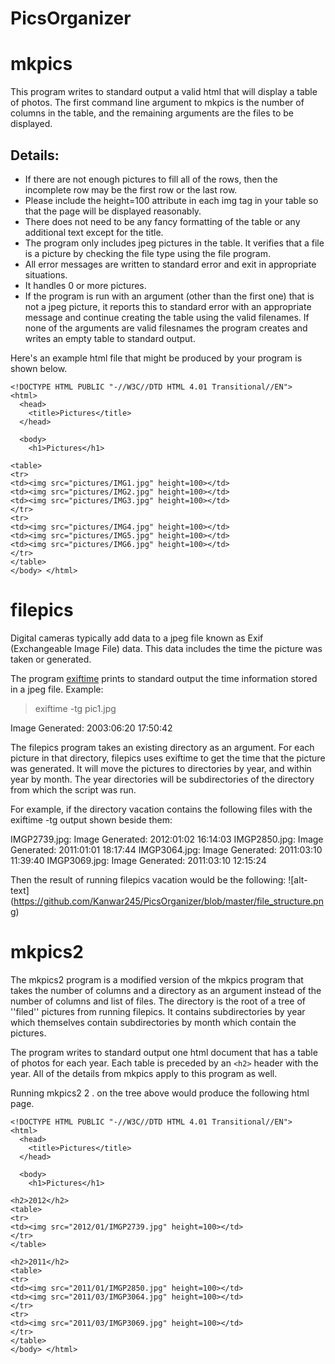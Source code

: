 # PicsOrganizer

# mkpics
This program writes to standard output a valid html that will display a table of photos. The first command line argument to mkpics is the number of columns in the table, and the remaining arguments are the files to be displayed.

## Details:

* If there are not enough pictures to fill all of the rows, then the incomplete row may be the first row or the last row.
* Please include the height=100 attribute in each img tag in your table so that the page will be displayed reasonably.
* There does not need to be any fancy formatting of the table or any additional text except for the title.
* The program only includes jpeg pictures in the table. It verifies that a file is a picture by checking the file type using the file program.
* All error messages are written to standard error and exit in appropriate situations.
* It handles 0 or more pictures.
* If the program is run with an argument (other than the first one) that is not a jpeg picture, it reports this to standard error with an appropriate message and continue creating the table using the valid filenames. If none of the arguments are valid filesnames the program creates and writes an empty table to standard output.

Here's an example html file that might be produced by your program is shown below.

```
<!DOCTYPE HTML PUBLIC "-//W3C//DTD HTML 4.01 Transitional//EN">
<html>
  <head>
    <title>Pictures</title>
  </head>

  <body>
    <h1>Pictures</h1>

<table>
<tr> 
<td><img src="pictures/IMG1.jpg" height=100></td> 
<td><img src="pictures/IMG2.jpg" height=100></td> 
<td><img src="pictures/IMG3.jpg" height=100></td> 
</tr> 
<tr> 
<td><img src="pictures/IMG4.jpg" height=100></td> 
<td><img src="pictures/IMG5.jpg" height=100></td> 
<td><img src="pictures/IMG6.jpg" height=100></td> 
</tr> 
</table>
</body> </html>
```

# filepics
Digital cameras typically add data to a jpeg file known as Exif (Exchangeable Image File) data. This data includes the time the picture was taken or generated.

The program <a href="http://linux.die.net/man/1/exiftime">exiftime</a> prints to standard output the time information stored in a jpeg file. 
Example:

> exiftime -tg pic1.jpg

Image Generated: 2003:06:20 17:50:42

The filepics program takes an existing directory as an argument. For each picture in that directory, filepics uses exiftime to get the time that the picture was generated. It will move the pictures to directories by year, and within year by month. The year directories will be subdirectories of the directory from which the script was run.

For example, if the directory vacation contains the following files with the exiftime -tg output shown beside them:

IMGP2739.jpg: Image Generated: 2012:01:02 16:14:03
IMGP2850.jpg: Image Generated: 2011:01:01 18:17:44
IMGP3064.jpg: Image Generated: 2011:03:10 11:39:40
IMGP3069.jpg: Image Generated: 2011:03:10 12:15:24

Then the result of running filepics vacation would be the following:
![alt-text] (https://github.com/Kanwar245/PicsOrganizer/blob/master/file_structure.png)

# mkpics2
The mkpics2 program is a modified version of the mkpics program that takes the number of columns and a directory as an argument instead of the number of columns and list of files. The directory is the root of a tree of ''filed'' pictures from running filepics. It contains subdirectories by year which themselves contain subdirectories by month which contain the pictures.

The program writes to standard output one html document that has a table of photos for each year. Each table is preceded by an `<h2>` header with the year. All of the details from mkpics apply to this program as well.

Running mkpics2 2 . on the tree above would produce the following html page.

```
<!DOCTYPE HTML PUBLIC "-//W3C//DTD HTML 4.01 Transitional//EN">
<html>
  <head>
    <title>Pictures</title>
  </head>

  <body>
    <h1>Pictures</h1>

<h2>2012</h2>
<table>
<tr> 
<td><img src="2012/01/IMGP2739.jpg" height=100></td> 
</tr> 
</table>

<h2>2011</h2>
<table>
<tr> 
<td><img src="2011/01/IMGP2850.jpg" height=100></td> 
<td><img src="2011/03/IMGP3064.jpg" height=100></td> 
</tr> 
<tr> 
<td><img src="2011/03/IMGP3069.jpg" height=100></td> 
</tr> 
</table>
</body> </html>
```
